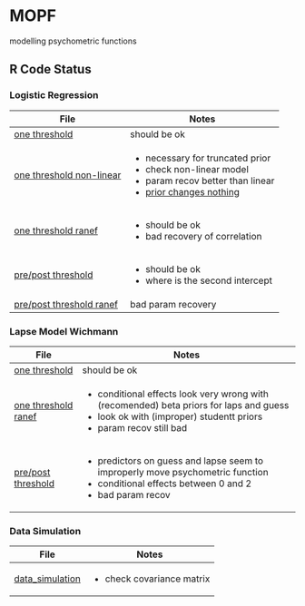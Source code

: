 # MOPF
modelling psychometric functions

## R Code Status

### Logistic Regression

| File | Notes |
|------|-------|
|[one threshold](r/analysis/logreg_one.R) | should be ok |
|[one threshold non-linear](r/analysis/logreg_one_nl.R) | <ul><li>necessary for truncated prior</li><li>check non-linear model</li><li>param recov better than linear</li><li>[prior changes nothing](r/analysis/compare_nl.R)</li></ul> |
|[one threshold ranef](r/analysis/logreg_one_ranef.R) | <ul><li>should be ok</li><li>bad recovery of correlation</li></ul> |
|[pre/post threshold](r/analysis/logreg_prepost.R) | <ul><li>should be ok</li><li>where is the second intercept</li></ul> |
|[pre/post threshold ranef](r/analysis/logreg_prepost_ranef) | bad param recovery |

### Lapse Model Wichmann

| File | Notes |
|------|-------|
|[one threshold](r/analysis/wichmann_one.R) | should be ok |
|[one threshold ranef](r/analysis/wichmann_one_ranef.R) | <ul><li> conditional effects look very wrong with (recomended) beta priors for laps and guess</li><li> look ok with (improper) studentt priors</li><li>param recov still bad</li></ul> |
|[pre/post threshold](r/analysis/wichmann_prepost.R) | <ul><li>predictors on guess and lapse seem to improperly move psychometric function</li><li>conditional effects between 0 and 2</li><li>bad param recov</li></ul> |

### Data Simulation

| File | Notes |
|------|-------|
|[data_simulation](r/simulation/data_simulation.R) | <ul><li>check covariance matrix</li></ul> 
